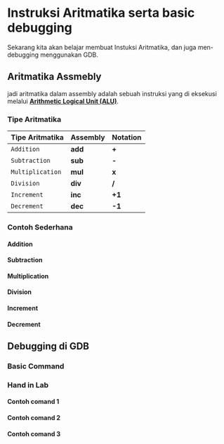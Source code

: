 # Instruksi Aritmatika serta basic debugging

Sekarang kita akan belajar membuat Instuksi Aritmatika, dan juga men-debugging menggunakan GDB.

## Aritmatika Assmebly
jadi aritmatika dalam assembly adalah sebuah instruksi yang di eksekusi melalui [**Arithmetic Logical Unit (ALU)**](https://en.wikipedia.org/wiki/Arithmetic_logic_unit). 

### Tipe Aritmatika
| Tipe Aritmatika | Assembly | Notation |
| --------------- | -------- |----------|
| `Addition`      | **add**  | **+**    |
| `Subtraction`   | **sub**  | **-**    |
| `Multiplication`| **mul**  | **x**    |
| `Division`      | **div**  | **/**    |
| `Increment`     | **inc**  | **+1**   |
| `Decrement`     | **dec**  | **-1**   |

### Contoh Sederhana
#### Addition
#### Subtraction
#### Multiplication
#### Division
#### Increment
#### Decrement

## Debugging di GDB
### Basic Command
### Hand in Lab
#### Contoh comand 1
#### Contoh comand 2
#### Contoh comand 3
